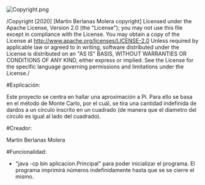 ![Copyright.png](Copyright.png)

/Copyright [2020] [Martin Berlanas Molera copyright] Licensed under the Apache License, Version 2.0 (the "License"); you may not use this file except in compliance with the License. You may obtain a copy of the License at http://www.apache.org/licenses/LICENSE-2.0 Unless required by applicable law or agreed to in writing, software distributed under the License is distributed on an "AS IS" BASIS, WITHOUT WARRANTIES OR CONDITIONS OF ANY KIND, either express or implied. See the License for the specific language governing permissions and limitations under the License./

#Explicación:

Este proyecto se centra en hallar una aproximación a Pi. Para ello se basa en el método de Monte Carlo, por el cuál, se tira una cantidad indefinida de dardos a un círculo inscrito en un cuadrado (de manera que el diametro del círculo es igual al lado del cuadrado).

#Creador:

Martin Berlanas Molera

#Funcionalidad:

* "java -cp bin aplicacion.Principal" para poder inicializar el programa.
El programa imprimirá números indefinidamente hasta que se se cierre el mismo.
